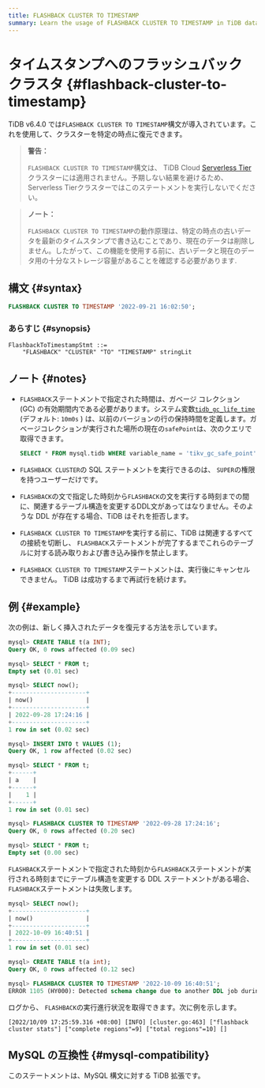 ```yaml
---
title: FLASHBACK CLUSTER TO TIMESTAMP
summary: Learn the usage of FLASHBACK CLUSTER TO TIMESTAMP in TiDB databases.
---
```


# タイムスタンプへのフラッシュバック クラスタ {#flashback-cluster-to-timestamp}

TiDB v6.4.0 では`FLASHBACK CLUSTER TO TIMESTAMP`構文が導入されています。これを使用して、クラスターを特定の時点に復元できます。

<CustomContent platform="tidb-cloud">

> **警告：**
>
> `FLASHBACK CLUSTER TO TIMESTAMP`構文は、 TiDB Cloud [Serverless Tier](/tidb-cloud/select-cluster-tier.md#serverless-tier-beta)クラスターには適用されません。予期しない結果を避けるため、Serverless Tierクラスターではこのステートメントを実行しないでください。

</CustomContent>

> **ノート：**
>
> `FLASHBACK CLUSTER TO TIMESTAMP`の動作原理は、特定の時点の古いデータを最新のタイムスタンプで書き込むことであり、現在のデータは削除しません。したがって、この機能を使用する前に、古いデータと現在のデータ用の十分なストレージ容量があることを確認する必要があります.

## 構文 {#syntax}

```sql
FLASHBACK CLUSTER TO TIMESTAMP '2022-09-21 16:02:50';
```

### あらすじ {#synopsis}

```ebnf+diagram
FlashbackToTimestampStmt ::=
    "FLASHBACK" "CLUSTER" "TO" "TIMESTAMP" stringLit
```

## ノート {#notes}

-   `FLASHBACK`ステートメントで指定された時間は、ガベージ コレクション (GC) の有効期間内である必要があります。システム変数[`tidb_gc_life_time`](/system-variables.md#tidb_gc_life_time-new-in-v50) (デフォルト: `10m0s` ) は、以前のバージョンの行の保持時間を定義します。ガベージコレクションが実行された場所の現在の`safePoint`は、次のクエリで取得できます。

    ```sql
    SELECT * FROM mysql.tidb WHERE variable_name = 'tikv_gc_safe_point';
    ```

-   `FLASHBACK CLUSTER`の SQL ステートメントを実行できるのは、 `SUPER`の権限を持つユーザーだけです。

-   `FLASHBACK`の文で指定した時刻から`FLASHBACK`の文を実行する時刻までの間に、関連するテーブル構造を変更するDDL文があってはなりません。そのような DDL が存在する場合、TiDB はそれを拒否します。

-   `FLASHBACK CLUSTER TO TIMESTAMP`を実行する前に、TiDB は関連するすべての接続を切断し、 `FLASHBACK`ステートメントが完了するまでこれらのテーブルに対する読み取りおよび書き込み操作を禁止します。

-   `FLASHBACK CLUSTER TO TIMESTAMP`ステートメントは、実行後にキャンセルできません。 TiDB は成功するまで再試行を続けます。

## 例 {#example}

次の例は、新しく挿入されたデータを復元する方法を示しています。

```sql
mysql> CREATE TABLE t(a INT);
Query OK, 0 rows affected (0.09 sec)

mysql> SELECT * FROM t;
Empty set (0.01 sec)

mysql> SELECT now();
+---------------------+
| now()               |
+---------------------+
| 2022-09-28 17:24:16 |
+---------------------+
1 row in set (0.02 sec)

mysql> INSERT INTO t VALUES (1);
Query OK, 1 row affected (0.02 sec)

mysql> SELECT * FROM t;
+------+
| a    |
+------+
|    1 |
+------+
1 row in set (0.01 sec)

mysql> FLASHBACK CLUSTER TO TIMESTAMP '2022-09-28 17:24:16';
Query OK, 0 rows affected (0.20 sec)

mysql> SELECT * FROM t;
Empty set (0.00 sec)
```

`FLASHBACK`ステートメントで指定された時刻から`FLASHBACK`ステートメントが実行される時刻までにテーブル構造を変更する DDL ステートメントがある場合、 `FLASHBACK`ステートメントは失敗します。

```sql
mysql> SELECT now();
+---------------------+
| now()               |
+---------------------+
| 2022-10-09 16:40:51 |
+---------------------+
1 row in set (0.01 sec)

mysql> CREATE TABLE t(a int);
Query OK, 0 rows affected (0.12 sec)

mysql> FLASHBACK CLUSTER TO TIMESTAMP '2022-10-09 16:40:51';
ERROR 1105 (HY000): Detected schema change due to another DDL job during [2022-10-09 16:40:51 +0800 CST, now), can't do flashback
```

ログから、 `FLASHBACK`の実行進行状況を取得できます。次に例を示します。

```
[2022/10/09 17:25:59.316 +08:00] [INFO] [cluster.go:463] ["flashback cluster stats"] ["complete regions"=9] ["total regions"=10] []
```

## MySQL の互換性 {#mysql-compatibility}

このステートメントは、MySQL 構文に対する TiDB 拡張です。
